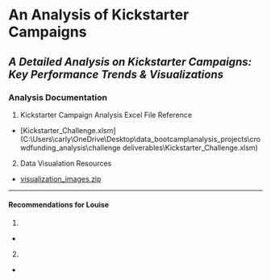 # **An Analysis of Kickstarter Campaigns**
## *A Detailed Analysis on Kickstarter Campaigns: Key Performance Trends & Visualizations*
### Analysis Documentation
1. Kickstarter Campaign Analysis Excel File Reference
  - [Kickstarter_Challenge.xlsm](C:\Users\carly\OneDrive\Desktop\data_bootcamp\analysis_projects\crowdfunding_analysis\challenge deliverables\Kickstarter_Challenge.xlsm)
2. Data Visualation Resources
  - [visualization_images.zip](C:\Users\carly\OneDrive\Desktop\data_bootcamp\analysis_projects\crowdfunding_analysis\visualization_data\visualization_images.zip)
 ---
#### Recommendations for Louise
1.
 -
2. 
 -
